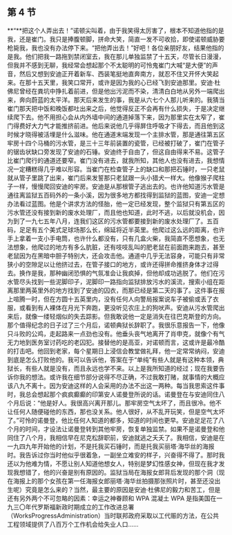## 第 4 节

**“**把这个人弄出去！”诺顿尖叫着，由于我笑得太厉害了，根本不知道他指的是我，还是崔门。我只是捧腹顿脚，拼命大笑，简直一发不可收拾，即使诺顿威胁要枪毙我，我也没有办法停下来。“把他弄出去！”好吧！各位亲朋好友，结果他指的是我。他们把我一路拖到禁闭室去，我在那儿单独监禁了十五天，尽管长日漫漫，但我并不感到无聊，我经常会想起那个不太聪明的可怜鬼崔门大喊“是大便”的声音，然后又想到安迪正开着新车、西装笔挺地直奔南方，就忍不住又开怀大笑起来。在那十五天里，我笑口常开，或许是因为我的心已经飞到安迪那里。安迪·杜佛尼曾经在粪坑中挣扎着前进，但是他出污泥而不染，清清白白地从另外一端爬出来，奔向蔚蓝的太平洋。那天后来发生的事，我是从六七个人那儿听来的。我猜当崔门那天把中饭和晚饭都吐出来之后，他觉得反正不会再有什么损失，于是决定继续爬下去。他不用担心会从内外墙中间的通道掉落下来，因为那里实在太窄了，崔门得费好大力气才能推挤前进。他后来说他几乎得屏住呼吸才下得去，而且他到这时候才晓得被活埋是什么滋味。他在通道末端发现一个主排水管，那是通往第五区牢房十四个马桶的污水管，是三十三年前装置的瓷管，已经被打破了，崔门在管子的锯齿状缺口旁发现了安迪的石锤。安迪终于自由了，但这自由得来不易。这管子比崔门爬行的通道还要窄。崔门没有进去，就我所知，其他人也没有进去，我想情况一定糟糕得几乎难以形容。当崔门在检查管子上的缺口和那把石锤时，一只老鼠就从管子里跳了出来，崔门后来发誓那只老鼠跟一头小猎犬一样大。他像猴子爬柱子一样，慢慢爬回安迪的牢房。安迪是从那根管子逃出去的。也许他知道污水管是通往离监狱五百码外的一条小溪，因为很多地方都找得到监狱的蓝图，安迪一定想办法看过蓝图。他是个讲求方法的怪胎，他一定已经发现，整个监狱只有第五区的污水管还没有接到新的废水处理厂，而且他也知道，此时不逃，以后就没机会，因为到了一九七五年八月，连我们这区的污水管都要接到新的废水处理厂了。五百码，足足有五个美式足球场那么长，绵延将近半英里。他爬过这么远的距离，也许手上拿着一支小手电筒，也许什么都没有，只有几盒火柴，我简直不愿想象，也无法想象，他爬过的地方有多么肮脏，还有吱吱乱叫的肥老鼠在前面跑来跑去，甚至老鼠因为在黑暗中胆子特别大，还会攻击他。通道中几乎无法容身，可能只有非常狭小的空隙足以让他挤过去，在管子接口的地方，或许还得拼命推挤身体才过得去。换作是我，那种幽闭恐惧的气氛准会让我疯掉，但他却成功逃脱了。他们在污水管尽头找到一些泥脚印子，泥脚印一路指向监狱排放污水的溪流，搜索小组在距离那里两英里外的地方找到了安迪的囚衣，而那已经是第二天的事了。这件事在报上喧腾一时，但在方圆十五英里内，没有任何人向警局报案说车子被偷或丢了衣服，或看到有人裸体在月光下奔跑，更没听见农庄上的狗吠声。安迪从污水管爬出来后，就像一缕轻烟似的失去踪影。但我敢说他一定是消失在往巴克斯登的方向。那个值得纪念的日子过了三个月后，诺顿典狱长辞职了。我很乐意报告一下，他像只斗败的公鸡，走起路来一点劲也没有。他垂头丧气地离开了肖申克，就像个有气无力地到医务室讨药吃的老囚犯。接替他的是高亚，对诺顿而言，这或许是最冷酷的打击吧。他回到老家，每个星期日上浸信会教堂做礼拜，他一定常常纳闷，安迪到底是怎么打败他的。我可以告诉他，答案在于“单纯”有些人就是有这种本领，典狱长，有些人就是没有，而且永远也学不来。以上是我所知道的经过；现在我要告诉你我的想法。或许我在细节部分说得不尽正确，不过我敢打赌，就事情的大概应该八九不离十。因为安迪这样的人会采用的办法不出这一两种。每当我思索这件事时，我总会想起那个疯疯癫癫的印第安人诺曼登所说的话。诺曼登在与安迪同住八个月后说：“他是好人。我很高兴离开那儿。那牢房空气太坏了，而且很冷。他不让任何人随便碰他的东西，那也没关系。他人很好，从不乱开玩笑，但是空气太坏了。”可怜的诺曼登，他比任何人知道的都多，知道的时间也更早。安迪足足花了八个月的时间，才设法让诺曼登转到其他牢房，恢复单独监禁。如果不是诺曼登和他同住了八个月，我相信早在尼克松辞职前，安迪就逃之夭夭了。我相信，安迪是在一九四九年开始他的计划，不是托我买石锤时，而是托我买丽塔·海华丝的海报时。我告诉过你当时他似乎很着急，一副坐立难安的样子，兴奋得不得了。那时我还以为他难为情，不愿让别人知道他想女人，特别是梦幻性感女神，但现在我才发现我想错了，他的兴奋是别有原因的。监狱当局在海报女郎背后发现的那个洞（现在海报上的那个女孩在第一任海报女郎丽塔·海华丝拍摄那张照片时，甚至还没出生呢）究竟是怎么来的？当然，最主要的原因是安迪·杜佛尼的毅力和苦工，但是还有另外两个不可忽略的因素：幸运之神眷顾和 WPA 混凝土 WPA 是指美国在一九三〇年代罗斯福新政时期成立的工作改进总署（WorksProgressAdministration）当时联邦政府采取以工代赈的方法，在公共工程领域提供了八百万个工作机会给失业人口……
